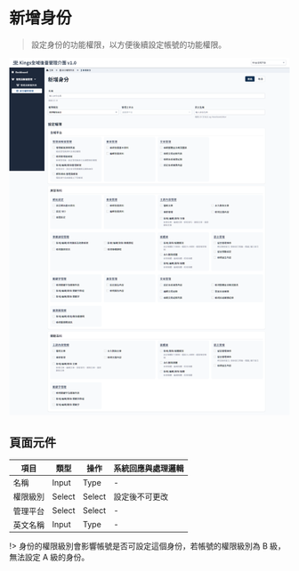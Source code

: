 # 新增身份
> 設定身份的功能權限，以方便後續設定帳號的功能權限。

![Alt text](asset/add-role.png)


## 頁面元件
| 項目 | 類型 | 操作 | 系統回應與處理邏輯 |
| --- | --- | --- | --- |
| 名稱 | Input | Type | - |
| 權限級別 | Select | Select | 設定後不可更改 |
| 管理平台 | Select | Select | - |
| 英文名稱 | Input | Type | - |

!> 身份的權限級別會影響帳號是否可設定這個身份，若帳號的權限級別為 B 級，無法設定 A 級的身份。

